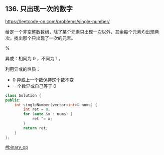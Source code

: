 ## 136. 只出现一次的数字

https://leetcode-cn.com/problems/single-number/

给定一个非空整数数组，除了某个元素只出现一次以外，其余每个元素均出现两次。找出那个只出现了一次的元素。

%

异或：相同为 0 ，不同为 1 。

利用异或的性质：
- 0 异或上一个数保持这个数不变
- 一个数异或自己等于 0

```cpp
class Solution {
public:
    int singleNumber(vector<int>& nums) {
        int ret = 0;
        for (auto &x : nums) {
            ret ^= x;
        }
        return ret;
    }
};
```

[#binary_op]()
